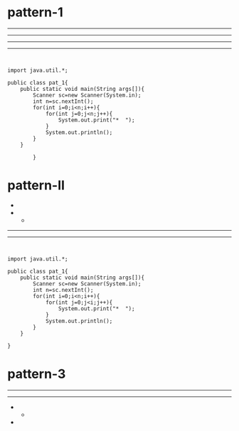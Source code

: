# pattern-1

* * * *

* * * *

* * * *

* * * *

```


import java.util.*;

public class pat_1{
    public static void main(String args[]){
        Scanner sc=new Scanner(System.in);
        int n=sc.nextInt();
        for(int i=0;i<n;i++){
            for(int j=0;j<n;j++){
                System.out.print("*  ");
            }
            System.out.println();
        }
    }

        }
```

# pattern-II

*

*  *
   
*  *  *  

*  *  *  *  


```


import java.util.*;

public class pat_1{
    public static void main(String args[]){
        Scanner sc=new Scanner(System.in);
        int n=sc.nextInt();
        for(int i=0;i<n;i++){
            for(int j=0;j<i;j++){
                System.out.print("*  ");
            }
            System.out.println();
        }
    }

}
```

# pattern-3

*  *  *  *  
*  *  *  
*  *  
*  


